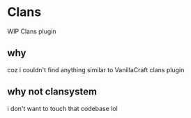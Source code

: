 # Clans
WIP Clans plugin

## why

coz i couldn't find anything similar to VanillaCraft clans plugin

## why not clansystem

i don't want to touch that codebase lol

